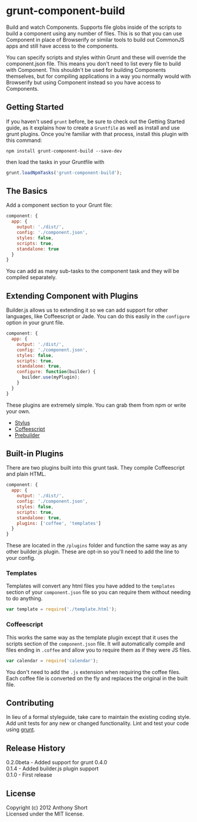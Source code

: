 # grunt-component-build

Build and watch Components. Supports file globs inside of the scripts to build a component using any number of files. This is so that you can use Component in place of Browserify or similar tools to build out CommonJS apps and still have access to the components. 

You can specify scripts and styles within Grunt and these will override the component.json file. This means you don't need to list every file to build with Component. This shouldn't be used for building Components themselves, but for compiling applications in a way you normally would with Browserify but using Component instead so you have access to Components. 

## Getting Started
If you haven't used `grunt` before, be sure to check out the Getting Started guide, as it explains how to create a `Gruntfile` as well as install and use grunt plugins. Once you're familiar with that process, install this plugin with this command:

```shell
npm install grunt-component-build --save-dev
```
then load the tasks in your Gruntfile with

```javascript
grunt.loadNpmTasks('grunt-component-build');
```

[grunt]: https://github.com/cowboy/grunt
[getting_started]: https://github.com/gruntjs/grunt/wiki/Getting-started

## The Basics

Add a component section to your Grunt file:

```js
component: {
  app: {
    output: './dist/',
    config: './component.json',
    styles: false,
    scripts: true,
    standalone: true
  }
}
```

You can add as many sub-tasks to the component task and they will be compiled separately.

## Extending Component with Plugins

Builder.js allows us to extending it so we can add support for other languages, like Coffeescript or Jade. You can do this easily in the `configure` option in your grunt file.

```js
component: {
  app: {
    output: './dist/',
    config: './component.json',
    styles: false,
    scripts: true,
    standalone: true,
    configure: function(builder) {
      builder.use(myPlugin);
    }
  }
}
```

These plugins are extremely simple. You can grab them from npm or write your own. 

* [Stylus](https://npmjs.org/package/component-stylus)
* [Coffeescript](https://npmjs.org/package/builder-coffee)
* [Prebuilder](https://npmjs.org/package/component-prebuilder)

## Built-in Plugins

There are two plugins built into this grunt task. They compile Coffeescript and plain HTML. 

```js
component: {
  app: {
    output: './dist/',
    config: './component.json',
    styles: false,
    scripts: true,
    standalone: true,
    plugins: ['coffee', 'templates']
  }
}
```

These are located in the `/plugins` folder and function the same way as any other builder.js plugin. These are opt-in so you'll need to add the line to your config.

### Templates

Templates will convert any html files you have added to the `templates` section of your `component.json` file so you can require them without needing to do anything. 

```js
var template = require('./template.html');
```

### Coffeescript

This works the same way as the template plugin except that it uses the scripts section of the `component.json` file. It will automatically compile and files ending in `.coffee` and allow you to require them as if they were JS files. 

```js
var calendar = require('calendar');
```

You don't need to add the `.js` extension when requiring the coffee files. Each coffee file is converted on the fly and replaces the original in the built file.

## Contributing
In lieu of a formal styleguide, take care to maintain the existing coding style. Add unit tests for any new or changed functionality. Lint and test your code using [grunt][grunt].

## Release History
0.2.0beta - Added support for grunt 0.4.0  
0.1.4 - Added builder.js plugin support  
0.1.0 - First release  

## License
Copyright (c) 2012 Anthony Short  
Licensed under the MIT license.

